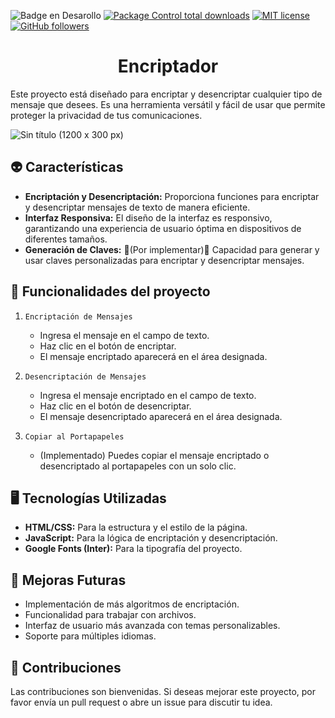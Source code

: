 ![Badge en Desarollo](https://img.shields.io/badge/STATUS-EN%20DESAROLLO-green)
[![Package Control total downloads](https://img.shields.io/packagecontrol/dt/SwitchDictionary.svg)](https://packagecontrol.io/packages/SwitchDictionary)
[![MIT license](https://img.shields.io/badge/License-MIT-blue.svg)](https://lbesson.mit-license.org/)
[![GitHub followers](https://img.shields.io/github/followers/Naereen.svg?style=social&label=Follow&maxAge=259200)](https://github.com/Naereen?tab=followers)

<h1 align="center"> Encriptador </h1>

Este proyecto está diseñado para encriptar y desencriptar cualquier tipo de mensaje que desees. Es una herramienta versátil y fácil de usar que permite proteger la privacidad de tus comunicaciones.


![Sin título (1200 x 300 px)](https://github.com/user-attachments/assets/237c6f6e-b6e9-46a8-8dc3-83bda083e75b)

## 👽 Características

- **Encriptación y Desencriptación:** Proporciona funciones para encriptar y desencriptar mensajes de texto de manera eficiente.
- **Interfaz Responsiva:** El diseño de la interfaz es responsivo, garantizando una experiencia de usuario óptima en dispositivos de diferentes tamaños.
- **Generación de Claves:** 🚧(Por implementar)🚧 Capacidad para generar y usar claves personalizadas para encriptar y desencriptar mensajes.

## 🔨 Funcionalidades del proyecto

1. `Encriptación de Mensajes`
   - Ingresa el mensaje en el campo de texto.
   - Haz clic en el botón de encriptar.
   - El mensaje encriptado aparecerá en el área designada.

2. `Desencriptación de Mensajes`
   - Ingresa el mensaje encriptado en el campo de texto.
   - Haz clic en el botón de desencriptar.
   - El mensaje desencriptado aparecerá en el área designada.

3. `Copiar al Portapapeles`
   - (Implementado) Puedes copiar el mensaje encriptado o desencriptado al portapapeles con un solo clic.

## 🖥️ Tecnologías Utilizadas

- **HTML/CSS:** Para la estructura y el estilo de la página.
- **JavaScript:** Para la lógica de encriptación y desencriptación.
- **Google Fonts (Inter):** Para la tipografía del proyecto.

## 🌠 Mejoras Futuras

- Implementación de más algoritmos de encriptación.
- Funcionalidad para trabajar con archivos.
- Interfaz de usuario más avanzada con temas personalizables.
- Soporte para múltiples idiomas.

## 🤠 Contribuciones

Las contribuciones son bienvenidas. Si deseas mejorar este proyecto, por favor envía un pull request o abre un issue para discutir tu idea.


